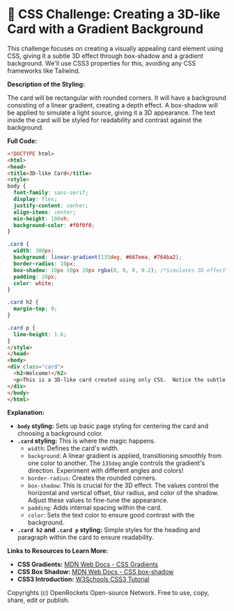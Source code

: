 # 🐞 CSS Challenge:  Creating a 3D-like Card with a Gradient Background


This challenge focuses on creating a visually appealing card element using CSS, giving it a subtle 3D effect through box-shadow and a gradient background.  We'll use CSS3 properties for this, avoiding any CSS frameworks like Tailwind.


**Description of the Styling:**

The card will be rectangular with rounded corners. It will have a background consisting of a linear gradient, creating a depth effect.  A box-shadow will be applied to simulate a light source, giving it a 3D appearance.  The text inside the card will be styled for readability and contrast against the background.

**Full Code:**

```html
<!DOCTYPE html>
<html>
<head>
<title>3D-like Card</title>
<style>
body {
  font-family: sans-serif;
  display: flex;
  justify-content: center;
  align-items: center;
  min-height: 100vh;
  background-color: #f0f0f0;
}

.card {
  width: 300px;
  background: linear-gradient(135deg, #667eea, #764ba2);
  border-radius: 10px;
  box-shadow: 10px 10px 20px rgba(0, 0, 0, 0.2); /*Simulates 3D effect*/
  padding: 20px;
  color: white;
}

.card h2 {
  margin-top: 0;
}

.card p {
  line-height: 1.6;
}
</style>
</head>
<body>
<div class="card">
  <h2>Welcome!</h2>
  <p>This is a 3D-like card created using only CSS.  Notice the subtle gradient and the box shadow giving it a raised appearance.</p>
</div>
</body>
</html>
```

**Explanation:**

* **`body` styling:** Sets up basic page styling for centering the card and choosing a background color.
* **`.card` styling:** This is where the magic happens.
    * `width`: Defines the card's width.
    * `background`: A linear gradient is applied, transitioning smoothly from one color to another. The `135deg` angle controls the gradient's direction.  Experiment with different angles and colors!
    * `border-radius`: Creates the rounded corners.
    * `box-shadow`: This is crucial for the 3D effect.  The values control the horizontal and vertical offset, blur radius, and color of the shadow. Adjust these values to fine-tune the appearance.
    * `padding`: Adds internal spacing within the card.
    * `color`: Sets the text color to ensure good contrast with the background.
* **`.card h2` and `.card p` styling:**  Simple styles for the heading and paragraph within the card to ensure readability.


**Links to Resources to Learn More:**

* **CSS Gradients:** [MDN Web Docs - CSS Gradients](https://developer.mozilla.org/en-US/docs/Web/CSS/linear-gradient)
* **CSS Box Shadow:** [MDN Web Docs - CSS box-shadow](https://developer.mozilla.org/en-US/docs/Web/CSS/box-shadow)
* **CSS3 Introduction:**  [W3Schools CSS3 Tutorial](https://www.w3schools.com/css/css3_intro.asp)


Copyrights (c) OpenRockets Open-source Network. Free to use, copy, share, edit or publish.

